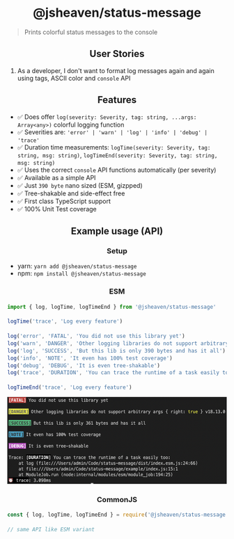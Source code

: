 <h1 align="center">@jsheaven/status-message</h1>

> Prints colorful status messages to the console

<h2 align="center">User Stories</h2>

1. As a developer, I don't want to format log messages again and again using tags, ASCII color and `console` API

<h2 align="center">Features</h2>

- ✅ Does offer `log(severity: Severity, tag: string, ...args: Array<any>)` colorful logging function
- ✅ Severities are: `'error' | 'warn' | 'log' | 'info' | 'debug' | 'trace'`
- ✅ Duration time measurements: `logTime(severity: Severity, tag: string, msg: string)`, `logTimeEnd(severity: Severity, tag: string, msg: string)`
- ✅ Uses the correct `console` API functions automatically (per severity)
- ✅ Available as a simple API
- ✅ Just `390 byte` nano sized (ESM, gizpped)
- ✅ Tree-shakable and side-effect free
- ✅ First class TypeScript support
- ✅ 100% Unit Test coverage

<h2 align="center">Example usage (API)</h2>

<h3 align="center">Setup</h3>

- yarn: `yarn add @jsheaven/status-message`
- npm: `npm install @jsheaven/status-message`

<h3 align="center">ESM</h3>

```ts
import { log, logTime, logTimeEnd } from '@jsheaven/status-message'

logTime('trace', 'Log every feature')

log('error', 'FATAL', 'You did not use this library yet')
log('warn', 'DANGER', 'Other logging libraries do not support arbitrary args', { right: true }, process)
log('log', 'SUCCESS', 'But this lib is only 390 bytes and has it all')
log('info', 'NOTE', 'It even has 100% test coverage')
log('debug', 'DEBUG', 'It is even tree-shakable')
log('trace', 'DURATION', 'You can trace the runtime of a task easily too:')

logTimeEnd('trace', 'Log every feature')
```

<img src="output.png" height="200px" />

<h3 align="center">CommonJS</h3>

```ts
const { log, logTime, logTimeEnd } = require('@jsheaven/status-message')

// same API like ESM variant
```

